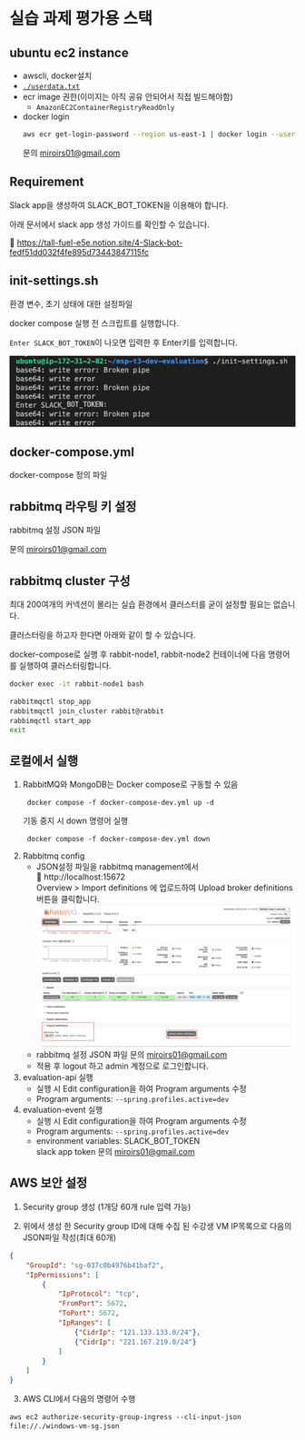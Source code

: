 # 실습 과제 평가용 스택

## ubuntu ec2 instance

- awscli, docker설치
- [`./userdata.txt`](userdata.txt)
- ecr image 권한(이미지는 아직 공유 안되어서 직접 빌드해야함)
  - `AmazonEC2ContainerRegistryReadOnly`
- docker login
  ```bash
  aws ecr get-login-password --region us-east-1 | docker login --username AWS --password-stdin 275291497228.dkr.ecr.us-east-1.amazonaws.com
  ```
  문의 [miroirs01@gmail.com](mailto:miroirs01@gmail.com)

## Requirement

Slack app을 생성하여 SLACK_BOT_TOKEN을 이용해야 합니다.

아래 문서에서 slack app 생성 가이드를 확인할 수 있습니다. 

:link: https://tall-fuel-e5e.notion.site/4-Slack-bot-fedf51dd032f4fe895d73443847115fc

## init-settings.sh

환경 변수, 초기 상태에 대한 설정파일

docker compose 실행 전 스크립트를 실행합니다.

`Enter SLACK_BOT_TOKEN`이 나오면 입력한 후 Enter키를 입력합니다.

![img.png](img/init-settings.png)

## docker-compose.yml

docker-compose 정의 파일

## rabbitmq 라우팅 키 설정

rabbitmq 설정 JSON 파일

문의 [miroirs01@gmail.com](mailto:miroirs01@gmail.com)

## rabbitmq cluster 구성

최대 200여개의 커넥션이 몰리는 실습 환경에서 클러스터를 굳이 설정할 필요는 없습니다.

클러스터링을 하고자 한다면 아래와 같이 할 수 있습니다.

docker-compose로 실행 후 rabbit-node1, rabbit-node2 컨테이너에 다음 명령어를 실행하여 클러스터링합니다.
```bash
docker exec -it rabbit-node1 bash
```
```bash
rabbitmqctl stop_app
rabbitmqctl join_cluster rabbit@rabbit
rabbimqctl start_app
exit
```

## 로컬에서 실행

1. RabbitMQ와 MongoDB는 Docker compose로 구동할 수 있음
   ```shell
    docker compose -f docker-compose-dev.yml up -d
   ```
   기동 중지 시 down 명령어 실행
   ```shell
    docker compose -f docker-compose-dev.yml down
   ```
2. Rabbitmq config
   - JSON설정 파일을 rabbitmq management에서  
     :link: http://localhost:15672  </br>
     Overview > Import definitions 에 업로드하여 Upload broker definitions 버튼을 클릭합니다.
     ![](img/rabbitmq-management.png)</br>
   - rabbitmq 설정 JSON 파일 문의 [miroirs01@gmail.com](mailto:miroirs01@gmail.com)
   - 적용 후 logout 하고 admin 계정으로 로그인합니다.
3. evaluation-api 실행
   - 실행 시 Edit configuration을 하여 Program arguments 수정
   - Program arguments: ```--spring.profiles.active=dev```
4. evaluation-event 실행
   - 실행 시 Edit configuration을 하여 Program arguments 수정
   - Program arguments: ```--spring.profiles.active=dev```
   - environment variables: SLACK_BOT_TOKEN  
     slack app token 문의 [miroirs01@gmail.com](mailto:miroirs01@gmail.com)

## AWS 보안 설정

1. Security group 생성 (1개당 60개 rule 입력 가능)


2. 위에서 생성 한 Security group ID에 대해 수집 된 수강생 VM IP목록으로 다음의 JSON파일 작성(최대 60개)
```json
{
    "GroupId": "sg-037c0b4976b41baf2",
    "IpPermissions": [
        {
            "IpProtocol": "tcp",
            "FromPort": 5672,
            "ToPort": 5672,
            "IpRanges": [
                {"CidrIp": "121.133.133.0/24"},
                {"CidrIp": "221.167.219.0/24"}
            ]
        }
    ]
}

```

3. AWS CLI에서 다음의 명령어 수행
```shell
aws ec2 authorize-security-group-ingress --cli-input-json file://./windows-vm-sg.json
```